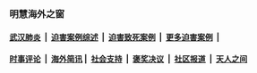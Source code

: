 
### 明慧海外之窗

####  [武汉肺炎](indexes/365.md?t=02151800) &nbsp;|&nbsp;  [迫害案例综述](indexes/328.md?t=02151800) &nbsp;|&nbsp; [迫害致死案例](indexes/277.md?t=02151800)  &nbsp;|&nbsp; [更多迫害案例](indexes/81.md?t=02151800)  &nbsp;|&nbsp; 
####  [时事评论](indexes/19.md?t=02151800) &nbsp;|&nbsp; [海外简讯](indexes/245.md?t=02151800)&nbsp;|&nbsp;  [社会支持](indexes/140.md?t=02151800) &nbsp;|&nbsp; [褒奖决议](indexes/282.md?t=02151800) &nbsp;|&nbsp; [社区报道](indexes/91.md?t=02151800)  &nbsp;|&nbsp; [天人之间](indexes/78.md?t=02151800) 


